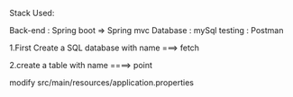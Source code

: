 Stack Used:

Back-end : Spring boot => Spring mvc
Database : mySql
testing : Postman





1.First Create a SQL database with name ===> fetch

2.create a table with name ====> point

modify  src/main/resources/application.properties 
